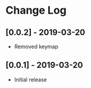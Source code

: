 # Change Log

## [0.0.2] - 2019-03-20

- Removed keymap

## [0.0.1] - 2019-03-20

- Initial release
